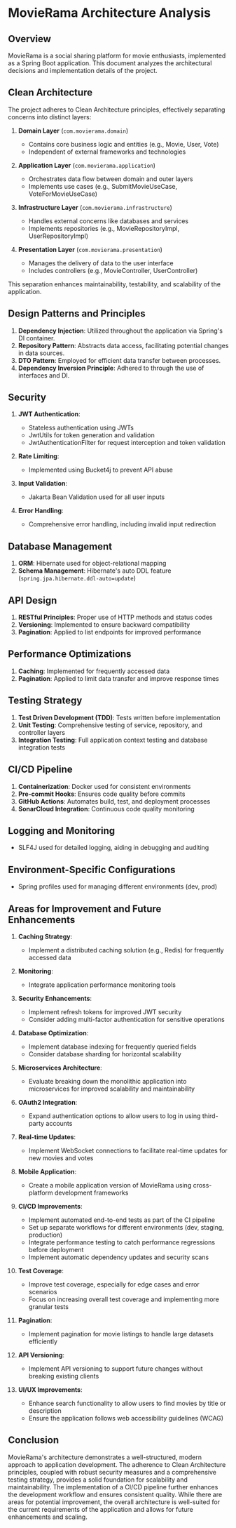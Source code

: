 # MovieRama Architecture Analysis

## Overview

MovieRama is a social sharing platform for movie enthusiasts, implemented as a Spring Boot application. This document analyzes the architectural decisions and implementation details of the project.

## Clean Architecture

The project adheres to Clean Architecture principles, effectively separating concerns into distinct layers:

1. **Domain Layer** (`com.movierama.domain`)
    - Contains core business logic and entities (e.g., Movie, User, Vote)
    - Independent of external frameworks and technologies

2. **Application Layer** (`com.movierama.application`)
    - Orchestrates data flow between domain and outer layers
    - Implements use cases (e.g., SubmitMovieUseCase, VoteForMovieUseCase)

3. **Infrastructure Layer** (`com.movierama.infrastructure`)
    - Handles external concerns like databases and services
    - Implements repositories (e.g., MovieRepositoryImpl, UserRepositoryImpl)

4. **Presentation Layer** (`com.movierama.presentation`)
    - Manages the delivery of data to the user interface
    - Includes controllers (e.g., MovieController, UserController)

This separation enhances maintainability, testability, and scalability of the application.

## Design Patterns and Principles

1. **Dependency Injection**: Utilized throughout the application via Spring's DI container.
2. **Repository Pattern**: Abstracts data access, facilitating potential changes in data sources.
3. **DTO Pattern**: Employed for efficient data transfer between processes.
4. **Dependency Inversion Principle**: Adhered to through the use of interfaces and DI.

## Security

1. **JWT Authentication**:
    - Stateless authentication using JWTs
    - JwtUtils for token generation and validation
    - JwtAuthenticationFilter for request interception and token validation

2. **Rate Limiting**:
    - Implemented using Bucket4j to prevent API abuse

3. **Input Validation**:
    - Jakarta Bean Validation used for all user inputs

4. **Error Handling**:
    - Comprehensive error handling, including invalid input redirection

## Database Management

1. **ORM**: Hibernate used for object-relational mapping
2. **Schema Management**: Hibernate's auto DDL feature (`spring.jpa.hibernate.ddl-auto=update`)

## API Design

1. **RESTful Principles**: Proper use of HTTP methods and status codes
2. **Versioning**: Implemented to ensure backward compatibility
3. **Pagination**: Applied to list endpoints for improved performance

## Performance Optimizations

1. **Caching**: Implemented for frequently accessed data
2. **Pagination**: Applied to limit data transfer and improve response times

## Testing Strategy

1. **Test Driven Development (TDD)**: Tests written before implementation
2. **Unit Testing**: Comprehensive testing of service, repository, and controller layers
3. **Integration Testing**: Full application context testing and database integration tests

## CI/CD Pipeline

1. **Containerization**: Docker used for consistent environments
2. **Pre-commit Hooks**: Ensures code quality before commits
3. **GitHub Actions**: Automates build, test, and deployment processes
4. **SonarCloud Integration**: Continuous code quality monitoring

## Logging and Monitoring

- SLF4J used for detailed logging, aiding in debugging and auditing

## Environment-Specific Configurations

- Spring profiles used for managing different environments (dev, prod)

## Areas for Improvement and Future Enhancements

1. **Caching Strategy**:
    - Implement a distributed caching solution (e.g., Redis) for frequently accessed data

2. **Monitoring**:
    - Integrate application performance monitoring tools

3. **Security Enhancements**:
    - Implement refresh tokens for improved JWT security
    - Consider adding multi-factor authentication for sensitive operations

4. **Database Optimization**:
    - Implement database indexing for frequently queried fields
    - Consider database sharding for horizontal scalability

5. **Microservices Architecture**:
    - Evaluate breaking down the monolithic application into microservices for improved scalability and maintainability

6. **OAuth2 Integration**:
    - Expand authentication options to allow users to log in using third-party accounts

7. **Real-time Updates**:
    - Implement WebSocket connections to facilitate real-time updates for new movies and votes
8. **Mobile Application**:
    - Create a mobile application version of MovieRama using cross-platform development frameworks
9. **CI/CD Improvements**:
    - Implement automated end-to-end tests as part of the CI pipeline
    - Set up separate workflows for different environments (dev, staging, production)
    - Integrate performance testing to catch performance regressions before deployment
    - Implement automatic dependency updates and security scans

10. **Test Coverage**:
    - Improve test coverage, especially for edge cases and error scenarios
    - Focus on increasing overall test coverage and implementing more granular tests

11. **Pagination**:
    - Implement pagination for movie listings to handle large datasets efficiently

12. **API Versioning**:
    - Implement API versioning to support future changes without breaking existing clients

13. **UI/UX Improvements**:
    - Enhance search functionality to allow users to find movies by title or description
    - Ensure the application follows web accessibility guidelines (WCAG)


## Conclusion

MovieRama's architecture demonstrates a well-structured, modern approach to application development. The adherence to Clean Architecture principles, coupled with robust security measures and a comprehensive testing strategy, provides a solid foundation for scalability and maintainability. The implementation of a CI/CD pipeline further enhances the development workflow and ensures consistent quality. While there are areas for potential improvement, the overall architecture is well-suited for the current requirements of the application and allows for future enhancements and scaling.